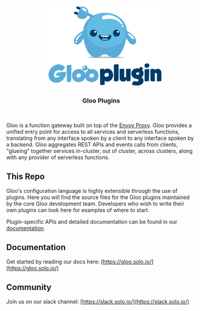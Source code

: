 <h1 align="center">
    <img src="GlooPlugin-01.png" alt="Gloo Plugins" width="300" height="210">
  <br>
</h1>


<h3 align="center">Gloo Plugins</h3>
<BR>

Gloo is a function gateway built on top of the [Envoy Proxy](https://www.Envoyproxy.io). Gloo provides a unified entry point
for access to all services and serverless functions, translating from any interface spoken by a client to any interface
spoken by a backend. Gloo aggregates REST APIs and events calls from clients, "glueing" together services in-cluster, 
out of cluster, across clusters, along with any provider of serverless functions.

This Repo 
----
Gloo's configuration language is highly extensible through the use of plugins. 
Here you will find the source files for the Gloo plugins maintained by the core Gloo development team.
Developers who wish to write their own plugins can look here for examples of where to start.

Plugin-specific APIs and detailed documentation can be found in our [documentation](https://gloo.solo.io). 

Documentation
-----

Get started by reading our docs here: [https://gloo.solo.io/](https://gloo.solo.io/)

Community
-----
Join us on our slack channel: [https://slack.solo.io/](https://slack.solo.io/)

